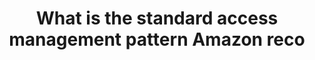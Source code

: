 ---
layout: answer
title: "What is the standard access management pattern Amazon reco"
blurb: "<p>Amazon AWS follows the standard practice of assigning permissions to groups, and then adding users to those groups. The fewer permissions granted at the"
quid: 143
---